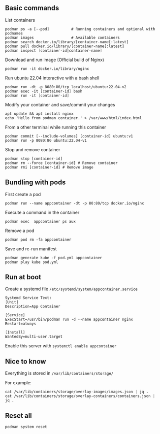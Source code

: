 ## Basic commands

List containers

    podman ps -a [--pod]          # Running containers and optional with podnames
    podman images                 # Available containers
    podman search docker.io/library/[container-name[:latest]
    podman pull docker.io/library/[container-name[:latest]
    podman inspect [container-id|container-name]

Download and run image (Official build of Nginx)

    podman run -it docker.io/library/nginx

Run ubuntu 22.04 interactive with a bash shell

    podman run -dt -p 8080:80/tcp localhost/ubuntu:22.04-v2
    podman exec -it [container-id] bash
    podman run -it [container-id]


Modify your container and save/commit your changes

    apt update && apt install nginx
    echo 'Hello from podman container.' > /var/www/html/index.html

From a other terminal while running this container

    podman commit [--include-volumes] [container-id] ubuntu:v1
    podman run -p 8080:80 ubuntu:22.04-v1

Stop and remove container

    podman stop [container-id]
    podman rm --force [container-id] # Remove container
    podman rmi [container-id] # Remove image

## Bundling with pods

First create a pod

    podman run --name appcontainer -dt -p 80:80/tcp docker.io/nginx

Execute a command in the container

    podman exec  appcontainer ps aux

Remove a pod

    podman pod rm -fa appcontainer

Save and re-run manifest

    podman generate kube -f pod.yml appcontainer
    podman play kube pod.yml

## Run at boot

Create a systemd file `/etc/systemd/system/appcontainer.service`

````
Systemd Service Text:
[Unit]
Description=App Container

[Service]
ExecStart=/usr/bin/podman run -d --name appcontainer nginx
Restart=always

[Install]
WantedBy=multi-user.target
````

Enable this server with `systemctl enable appcontainer`

## Nice to know

Everything is stored in `/var/lib/containers/storage/`

For example:

    cat /var/lib/containers/storage/overlay-images/images.json | jq .
    cat /var/lib/containers/storage/overlay-containers/containers.json | jq .


## Reset all

    podman system reset
